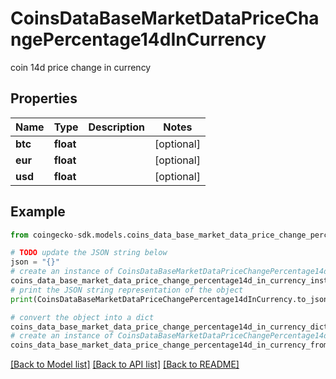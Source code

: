 # CoinsDataBaseMarketDataPriceChangePercentage14dInCurrency

coin 14d price change in currency

## Properties

Name | Type | Description | Notes
------------ | ------------- | ------------- | -------------
**btc** | **float** |  | [optional] 
**eur** | **float** |  | [optional] 
**usd** | **float** |  | [optional] 

## Example

```python
from coingecko-sdk.models.coins_data_base_market_data_price_change_percentage14d_in_currency import CoinsDataBaseMarketDataPriceChangePercentage14dInCurrency

# TODO update the JSON string below
json = "{}"
# create an instance of CoinsDataBaseMarketDataPriceChangePercentage14dInCurrency from a JSON string
coins_data_base_market_data_price_change_percentage14d_in_currency_instance = CoinsDataBaseMarketDataPriceChangePercentage14dInCurrency.from_json(json)
# print the JSON string representation of the object
print(CoinsDataBaseMarketDataPriceChangePercentage14dInCurrency.to_json())

# convert the object into a dict
coins_data_base_market_data_price_change_percentage14d_in_currency_dict = coins_data_base_market_data_price_change_percentage14d_in_currency_instance.to_dict()
# create an instance of CoinsDataBaseMarketDataPriceChangePercentage14dInCurrency from a dict
coins_data_base_market_data_price_change_percentage14d_in_currency_from_dict = CoinsDataBaseMarketDataPriceChangePercentage14dInCurrency.from_dict(coins_data_base_market_data_price_change_percentage14d_in_currency_dict)
```
[[Back to Model list]](../README.md#documentation-for-models) [[Back to API list]](../README.md#documentation-for-api-endpoints) [[Back to README]](../README.md)


